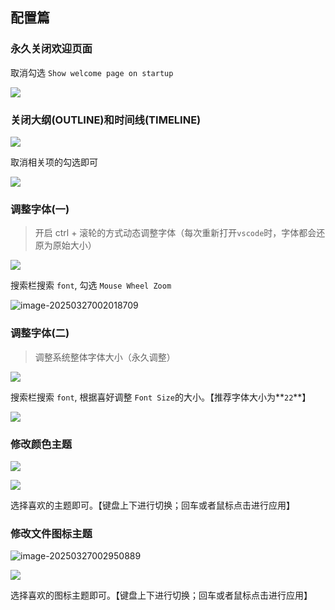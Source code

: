## 配置篇

### 永久关闭欢迎页面

取消勾选 `Show welcome page on startup`

![](https://cdn.jsdmirror.com/gh/Cai2w/cdn/img/20250327001014.png)



### 关闭大纲(OUTLINE)和时间线(TIMELINE)

![](https://cdn.jsdmirror.com/gh/Cai2w/cdn/img/20250327001318.png)



取消相关项的勾选即可

![](https://cdn.jsdmirror.com/gh/Cai2w/cdn/img/20250327001613.png)



### 调整字体(一)

> 开启 ctrl + 滚轮的方式动态调整字体（每次重新打开`vscode`时，字体都会还原为原始大小）

![](https://cdn.jsdmirror.com/gh/Cai2w/cdn/img/20250327001831.png)



搜索栏搜索 `font`, 勾选 `Mouse Wheel Zoom`

![image-20250327002018709](https://cdn.jsdmirror.com/gh/Cai2w/cdn/img/image-20250327002018709.png)



### 调整字体(二)

> 调整系统整体字体大小（永久调整）

![](https://cdn.jsdmirror.com/gh/Cai2w/cdn/img/20250327001831.png)



搜索栏搜索 `font`, 根据喜好调整 `Font Size`的大小。【推荐字体大小为**`22`**】

![](https://cdn.jsdmirror.com/gh/Cai2w/cdn/img/20250327002245.png)



### 修改颜色主题

![](https://cdn.jsdmirror.com/gh/Cai2w/cdn/img/20250327002646.png)



![](https://cdn.jsdmirror.com/gh/Cai2w/cdn/img/20250327002711.png)

选择喜欢的主题即可。【键盘上下进行切换；回车或者鼠标点击进行应用】



### 修改文件图标主题

![image-20250327002950889](https://cdn.jsdmirror.com/gh/Cai2w/cdn/img/image-20250327002950889.png)



![](https://cdn.jsdmirror.com/gh/Cai2w/cdn/img/20250327003019.png)

选择喜欢的图标主题即可。【键盘上下进行切换；回车或者鼠标点击进行应用】